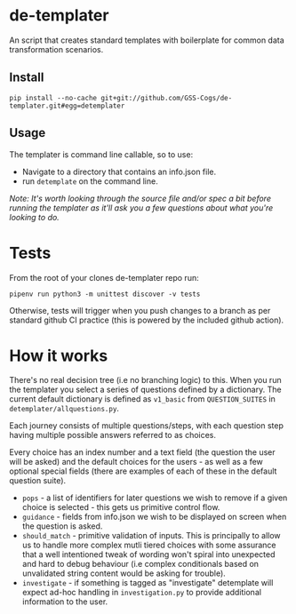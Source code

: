 # de-templater

An script that creates standard templates with boilerplate for common data transformation scenarios.

## Install

```
pip install --no-cache git+git://github.com/GSS-Cogs/de-templater.git#egg=detemplater
```

## Usage

The templater is command line callable, so to use:

* Navigate to a directory that contains an info.json file.
* run `detemplate` on the command line.

_Note: It's worth looking through the source file and/or spec a bit before running the templater as it'll ask you a few questions about what you're looking to do._


# Tests

From the root of your clones de-templater repo run:

`pipenv run python3 -m unittest discover -v tests`

Otherwise, tests will trigger when you push changes to a branch as per standard github CI practice (this is powered by the included github action).


# How it works

There's no real decision tree (i.e no branching logic) to this. When you run the templater you select a series of questions defined by a dictionary. The current default dictionary is defined as `v1_basic` from `QUESTION_SUITES` in `detemplater/allquestions.py`.

Each journey consists of multiple questions/steps, with each question step having multiple possible answers referred to as choices.

Every choice has an index number and a text field (the question the user will be asked) and the default choices for the users - as well as a few optional special fields (there are examples of each of these in the default question suite).

* `pops` - a list of identifiers for later questions we wish to remove if a given choice is selected - this gets us primitive control flow.
* `guidance` - fields from info.json we wish to be displayed on screen when the question is asked.
* `should_match` - primitive validation of inputs. This is principally to allow us to handle more complex mutli tiered choices with some assurance that a well intentioned tweak of wording won't spiral into unexpected and hard to debug behaviour (i.e complex conditionals based on unvalidated string content would be asking for trouble). 
* `investigate` - if something is tagged as "investigate" detemplate will expect ad-hoc handling in `investigation.py` to provide additional information to the user.